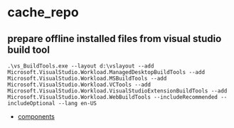 # cache_repo

## prepare offline installed files from visual studio build tool
`.\vs_BuildTools.exe --layout d:\vslayout --add Microsoft.VisualStudio.Workload.ManagedDesktopBuildTools --add Microsoft.VisualStudio.Workload.MSBuildTools --add Microsoft.VisualStudio.Workload.VCTools --add Microsoft.VisualStudio.Workload.VisualStudioExtensionBuildTools --add Microsoft.VisualStudio.Workload.WebBuildTools --includeRecommended --includeOptional --lang en-US`
- [components](https://learn.microsoft.com/en-us/visualstudio/install/workload-component-id-vs-build-tools?view=vs-2022)